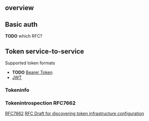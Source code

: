 ## overview

## Basic auth

__TODO__ which RFC?

## Token service-to-service



Supported token formats
- __TODO__ [Bearer Token]()
- [JWT](https://tools.ietf.org/html/rfc7519)

### Tokeninfo

### Tokenintrospection RFC7662

[RFC7662](https://tools.ietf.org/html/rfc7662)
[RFC Draft for discovering token infrastructure configuration](https://tools.ietf.org/html/draft-ietf-oauth-discovery-06)
